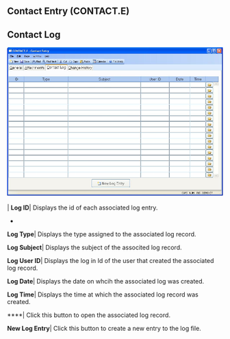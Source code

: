 ## Contact Entry (CONTACT.E)
<PageHeader />

## Contact Log

![](./CONTACT-E-3.jpg)

| **Log ID**|  Displays the id of each associated log entry.

-  
**Log Type**|  Displays the type assigned to the associated log record.

**Log Subject**|  Displays the subject of the associted log record.

**Log User ID**|  Displays the log in Id of the user that created the
associated log record.

**Log Date**|  Displays the date on whcih the associated log was created.

**Log Time**|  Displays the time at which the associated log record was
created.

****| Click this button to open the associated log record.

**New Log Entry**|  Click this button to create a new entry to the log file.


<badge text= "Version 8.10.57 " vertical="middle" />

<PageFooter />
